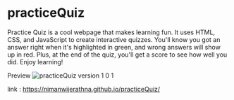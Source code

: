 # practiceQuiz

Practice Quiz is a cool webpage that makes learning fun. It uses HTML, CSS, and JavaScript to create interactive quizzes. You'll know you got an answer right when it's highlighted in green, and wrong answers will show up in red. Plus, at the end of the quiz, you'll get a score to see how well you did. Enjoy learning!

Preview
![practiceQuiz version 1 0 1](https://github.com/user-attachments/assets/895cd32f-fa83-4def-875f-f425fcb10090)

link : https://nimanwijerathna.github.io/practiceQuiz/
